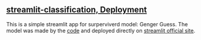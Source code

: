 [streamlit-classification, Deployment](https://github.com/cchuang2009/streamlit-classification)
---
This is a simple streamlit app for surperviverd model: Genger Guess. The model was made by the [code]( https://github.com/cchuang2009/2022-1/blob/main/Python_IM/Week12_Gender_Predition_colab.ipynb) and deployed directly on [streamlit official site](http://share.streamlit.io).